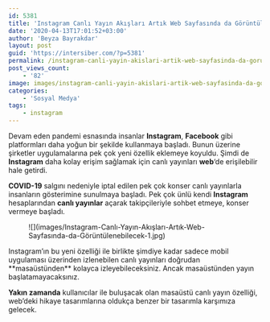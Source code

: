 ```yaml
---
id: 5381
title: 'Instagram Canlı Yayın Akışları Artık Web Sayfasında da Görüntülenebilecek'
date: '2020-04-13T17:01:52+03:00'
author: 'Beyza Bayrakdar'
layout: post
guid: 'https://intersiber.com/?p=5381'
permalink: /instagram-canli-yayin-akislari-artik-web-sayfasinda-da-goruntulenebilecek/
post_views_count:
    - '82'
image: images/instagram-canli-yayin-akislari-artik-web-sayfasinda-da-goruntulenebilecek.jpg
categories:
    - 'Sosyal Medya'
tags:
    - instagram
---
```


Devam eden pandemi esnasında insanlar **Instagram**, **Facebook** gibi platformları daha yoğun bir şekilde kullanmaya başladı. Bunun üzerine şirketler uygulamalarına pek çok yeni özellik eklemeye koyuldu. Şimdi de **Instagram** daha kolay erişim sağlamak için canlı yayınları **web**‘de erişilebilir hale getirdi.

**COVID-19** salgını nedeniyle iptal edilen pek çok konser canlı yayınlarla insanların gösterimine sunulmaya başladı. Pek çok ünlü kendi **Instagram** hesaplarından **canlı yayınlar** açarak takipçileriyle sohbet etmeye, konser vermeye başladı.

<figure class="wp-block-image size-large">![](images/Instagram-Canlı-Yayın-Akışları-Artık-Web-Sayfasında-da-Görüntülenebilecek-1.jpg)</figure>Instagram’ın bu yeni özelliği ile birlikte şimdiye kadar sadece mobil uygulaması üzerinden izlenebilen canlı yayınları doğrudan **masaüstünden** kolayca izleyebileceksiniz. Ancak masaüstünden yayın başlatamayacaksınız.

**Yakın zamanda** kullanıcılar ile buluşacak olan masaüstü canlı yayın özelliği, web’deki hikaye tasarımlarına oldukça benzer bir tasarımla karşımıza gelecek.